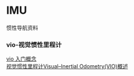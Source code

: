 # IMU
惯性导航资料  
### vio-视觉惯性里程计  
[vio 入门概念](https://blog.csdn.net/datase/article/details/78682156)  
[视觉惯性里程计Visual–Inertial Odometry(VIO)概述](https://www.cnblogs.com/hitcm/p/6327442.html)  
